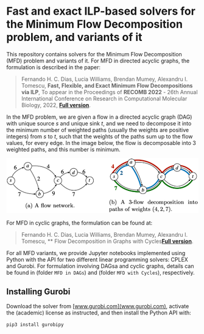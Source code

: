 # Fast and exact ILP-based solvers for the Minimum Flow Decomposition problem, and variants of it

This repository contains solvers for the Minimum Flow Decomposition (MFD) problem and variants of it. For MFD in directed acyclic graphs, the formulation is described in the paper:

> Fernando H. C. Dias, Lucia Williams, Brendan Mumey, Alexandru I. Tomescu, **Fast, Flexible, and Exact Minimum Flow Decompositions via ILP**, To appear in the Proceedings of **RECOMB 2022** - 26th Annual International Conference on Research in Computational Molecular Biology, 2022, [**Full version**](https://arxiv.org/abs/2201.10923).

In the MFD problem, we are given a flow in a directed acyclic graph (DAG) with unique source *s* and unique sink *t*, and we need to decompose it into the minimum number of weighted paths (usually the weights are positive integers) from *s* to *t*, such that the weights of the paths sum up to the flow values, for every edge. In the image below, the flow is decomposable into 3 weighted paths, and this number is minimum.

![MFD Example](https://github.com/algbio/MFD-ILP/raw/main/mfd-example.png) 

For MFD in cyclic graphs, the formulation can be found at:

> Fernando H. C. Dias, Lucia Williams, Brendan Mumey, Alexandru I. Tomescu, ** Flow Decomposition in Graphs with Cycles[**Full version**](https://arxiv.org/abs/2201.10923).


For all MFD variants, we provide Jupyter notebooks implemented using Python with the API for two different linear programming solvers: CPLEX and Gurobi.
For formulation involving DAGsa and cyclic graphs, details can be found in (folder `MFD in DAGs`) and (folder `MFD with Cycles`), respectively.

## Installing Gurobi

Download the solver from [www.gurobi.com](www.gurobi.com), activate the (academic) license as instructed, and then install the Python API with:

```
pip3 install gurobipy
```
